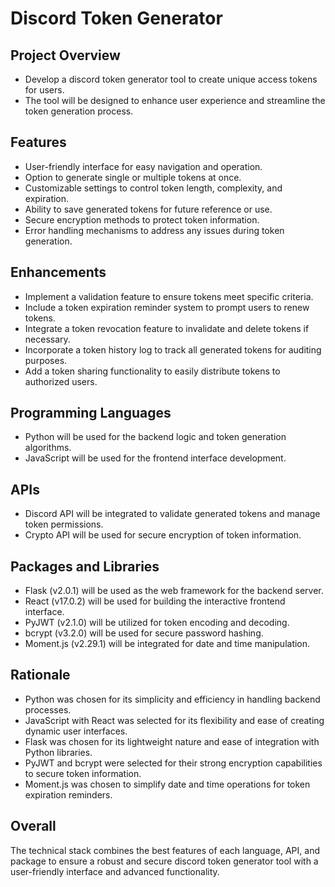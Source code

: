 # Discord Token Generator

## Project Overview
- Develop a discord token generator tool to create unique access tokens for users.
- The tool will be designed to enhance user experience and streamline the token generation process.

## Features
- User-friendly interface for easy navigation and operation.
- Option to generate single or multiple tokens at once.
- Customizable settings to control token length, complexity, and expiration.
- Ability to save generated tokens for future reference or use.
- Secure encryption methods to protect token information.
- Error handling mechanisms to address any issues during token generation.

## Enhancements
- Implement a validation feature to ensure tokens meet specific criteria.
- Include a token expiration reminder system to prompt users to renew tokens.
- Integrate a token revocation feature to invalidate and delete tokens if necessary.
- Incorporate a token history log to track all generated tokens for auditing purposes.
- Add a token sharing functionality to easily distribute tokens to authorized users.

## Programming Languages
- Python will be used for the backend logic and token generation algorithms.
- JavaScript will be used for the frontend interface development.

## APIs
- Discord API will be integrated to validate generated tokens and manage token permissions.
- Crypto API will be used for secure encryption of token information.

## Packages and Libraries
- Flask (v2.0.1) will be used as the web framework for the backend server.
- React (v17.0.2) will be used for building the interactive frontend interface.
- PyJWT (v2.1.0) will be utilized for token encoding and decoding.
- bcrypt (v3.2.0) will be used for secure password hashing.
- Moment.js (v2.29.1) will be integrated for date and time manipulation.

## Rationale
- Python was chosen for its simplicity and efficiency in handling backend processes.
- JavaScript with React was selected for its flexibility and ease of creating dynamic user interfaces.
- Flask was chosen for its lightweight nature and ease of integration with Python libraries.
- PyJWT and bcrypt were selected for their strong encryption capabilities to secure token information.
- Moment.js was chosen to simplify date and time operations for token expiration reminders.

## Overall
The technical stack combines the best features of each language, API, and package to ensure a robust and secure discord token generator tool with a user-friendly interface and advanced functionality.